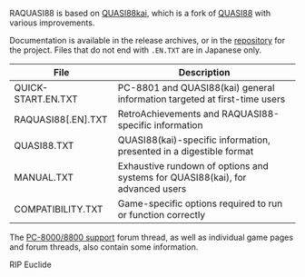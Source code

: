 RAQUASI88 is based on [QUASI88kai](https://github.com/rzumer/quasi88), which is a fork of [QUASI88](https://www.eonet.ne.jp/~showtime/quasi88/) with various improvements.

Documentation is available in the release archives, or in the [repository](https://github.com/rzumer/quasi88/tree/develop/document) for the project. Files that do not end with `.EN.TXT` are in Japanese only.

| File                 | Description                                                                      |
| -------------------  | -------------------------------------------------------------------------------- |
| QUICK-START.EN.TXT   | PC-8801 and QUASI88(kai) general information targeted at first-time users        |
| RAQUASI88[.EN].TXT   | RetroAchievements and RAQUASI88-specific information                             |
| QUASI88.TXT          | QUASI88(kai)-specific information, presented in a digestible format              |
| MANUAL.TXT           | Exhaustive rundown of options and systems for QUASI88(kai), for advanced users   |
| COMPATIBILITY.TXT    | Game-specific options required to run or function correctly                      |

The [PC-8000/8800 support](https://retroachievements.org/viewtopic.php?t=8329) forum thread, as well as individual game pages and forum threads, also contain some information.

RIP Euclide
